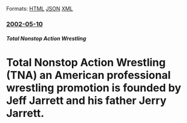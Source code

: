 
Formats: [HTML](/news/2002/05/10/total-nonstop-action-wrestling-tna-an-american-professional-wrestling-promotion-is-founded-by-jeff-jarrett-and-his-father-jerry-jarrett.html)  [JSON](/news/2002/05/10/total-nonstop-action-wrestling-tna-an-american-professional-wrestling-promotion-is-founded-by-jeff-jarrett-and-his-father-jerry-jarrett.json)  [XML](/news/2002/05/10/total-nonstop-action-wrestling-tna-an-american-professional-wrestling-promotion-is-founded-by-jeff-jarrett-and-his-father-jerry-jarrett.xml)  

### [2002-05-10](/news/2002/05/10/index.md)

##### Total Nonstop Action Wrestling
#  Total Nonstop Action Wrestling (TNA) an American professional wrestling promotion is founded by Jeff Jarrett and his father Jerry Jarrett.



